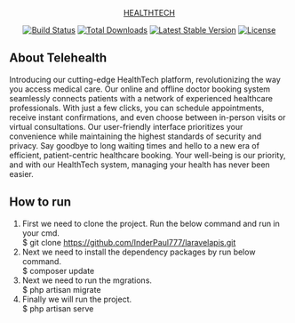 <p align="center"><a href="https://laravel.com" target="_blank">HEALTHTECH</p>

<p align="center">
<a href="https://travis-ci.org/laravel/framework"><img src="https://travis-ci.org/laravel/framework.svg" alt="Build Status"></a>
<a href="https://packagist.org/packages/laravel/framework"><img src="https://img.shields.io/packagist/dt/laravel/framework" alt="Total Downloads"></a>
<a href="https://packagist.org/packages/laravel/framework"><img src="https://img.shields.io/packagist/v/laravel/framework" alt="Latest Stable Version"></a>
<a href="https://packagist.org/packages/laravel/framework"><img src="https://img.shields.io/packagist/l/laravel/framework" alt="License"></a>
</p>

## About Telehealth

Introducing our cutting-edge HealthTech platform, revolutionizing the way you access medical care. Our online and offline doctor booking system seamlessly connects patients with a network of experienced healthcare professionals. With just a few clicks, you can schedule appointments, receive instant confirmations, and even choose between in-person visits or virtual consultations. Our user-friendly interface prioritizes your convenience while maintaining the highest standards of security and privacy. Say goodbye to long waiting times and hello to a new era of efficient, patient-centric healthcare booking. Your well-being is our priority, and with our HealthTech system, managing your health has never been easier.


## How to run

1. First we need to clone the project. Run the below command and run in your cmd.<br>
   $ git clone https://github.com/InderPaul777/laravelapis.git
2. Next we need to install the dependency packages by run below command.<br>
   $ composer update
3. Next we need to run the mgrations.<br>
   $ php artisan migrate
4. Finally we will run the project.<br>
   $ php artisan serve
